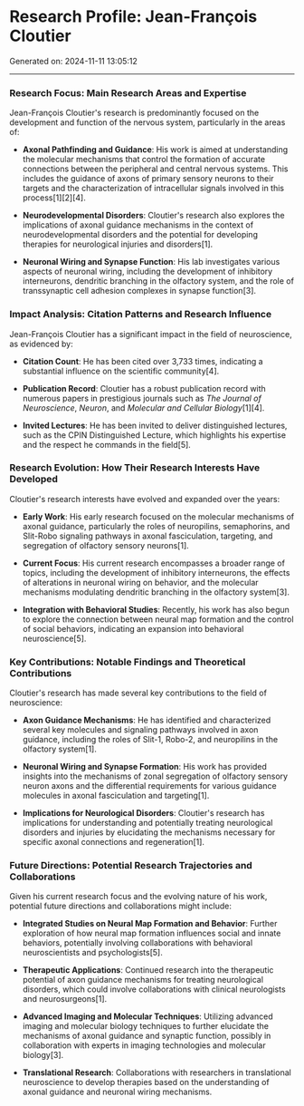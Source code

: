 # Research Profile: Jean-François Cloutier

Generated on: 2024-11-11 13:05:12

---

### Research Focus: Main Research Areas and Expertise

Jean-François Cloutier's research is predominantly focused on the development and function of the nervous system, particularly in the areas of:

- **Axonal Pathfinding and Guidance**: His work is aimed at understanding the molecular mechanisms that control the formation of accurate connections between the peripheral and central nervous systems. This includes the guidance of axons of primary sensory neurons to their targets and the characterization of intracellular signals involved in this process[1][2][4].

- **Neurodevelopmental Disorders**: Cloutier's research also explores the implications of axonal guidance mechanisms in the context of neurodevelopmental disorders and the potential for developing therapies for neurological injuries and disorders[1].

- **Neuronal Wiring and Synapse Function**: His lab investigates various aspects of neuronal wiring, including the development of inhibitory interneurons, dendritic branching in the olfactory system, and the role of transsynaptic cell adhesion complexes in synapse function[3].

### Impact Analysis: Citation Patterns and Research Influence

Jean-François Cloutier has a significant impact in the field of neuroscience, as evidenced by:

- **Citation Count**: He has been cited over 3,733 times, indicating a substantial influence on the scientific community[4].

- **Publication Record**: Cloutier has a robust publication record with numerous papers in prestigious journals such as _The Journal of Neuroscience_, _Neuron_, and _Molecular and Cellular Biology_[1][4].

- **Invited Lectures**: He has been invited to deliver distinguished lectures, such as the CPIN Distinguished Lecture, which highlights his expertise and the respect he commands in the field[5].

### Research Evolution: How Their Research Interests Have Developed

Cloutier's research interests have evolved and expanded over the years:

- **Early Work**: His early research focused on the molecular mechanisms of axonal guidance, particularly the roles of neuropilins, semaphorins, and Slit-Robo signaling pathways in axonal fasciculation, targeting, and segregation of olfactory sensory neurons[1].

- **Current Focus**: His current research encompasses a broader range of topics, including the development of inhibitory interneurons, the effects of alterations in neuronal wiring on behavior, and the molecular mechanisms modulating dendritic branching in the olfactory system[3].

- **Integration with Behavioral Studies**: Recently, his work has also begun to explore the connection between neural map formation and the control of social behaviors, indicating an expansion into behavioral neuroscience[5].

### Key Contributions: Notable Findings and Theoretical Contributions

Cloutier's research has made several key contributions to the field of neuroscience:

- **Axon Guidance Mechanisms**: He has identified and characterized several key molecules and signaling pathways involved in axon guidance, including the roles of Slit-1, Robo-2, and neuropilins in the olfactory system[1].

- **Neuronal Wiring and Synapse Formation**: His work has provided insights into the mechanisms of zonal segregation of olfactory sensory neuron axons and the differential requirements for various guidance molecules in axonal fasciculation and targeting[1].

- **Implications for Neurological Disorders**: Cloutier's research has implications for understanding and potentially treating neurological disorders and injuries by elucidating the mechanisms necessary for specific axonal connections and regeneration[1].

### Future Directions: Potential Research Trajectories and Collaborations

Given his current research focus and the evolving nature of his work, potential future directions and collaborations might include:

- **Integrated Studies on Neural Map Formation and Behavior**: Further exploration of how neural map formation influences social and innate behaviors, potentially involving collaborations with behavioral neuroscientists and psychologists[5].

- **Therapeutic Applications**: Continued research into the therapeutic potential of axon guidance mechanisms for treating neurological disorders, which could involve collaborations with clinical neurologists and neurosurgeons[1].

- **Advanced Imaging and Molecular Techniques**: Utilizing advanced imaging and molecular biology techniques to further elucidate the mechanisms of axonal guidance and synaptic function, possibly in collaboration with experts in imaging technologies and molecular biology[3].

- **Translational Research**: Collaborations with researchers in translational neuroscience to develop therapies based on the understanding of axonal guidance and neuronal wiring mechanisms.